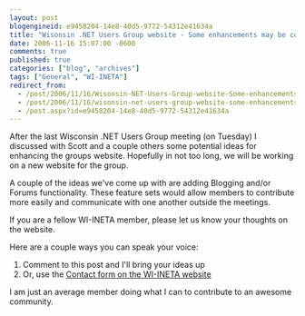 ```yaml
---
layout: post
blogengineid: e9458204-14e8-40d5-9772-54312e41634a
title: "Wisonsin .NET Users Group website - Some enhancements may be coming..."
date: 2006-11-16 15:07:00 -0600
comments: true
published: true
categories: ["blog", "archives"]
tags: ["General", "WI-INETA"]
redirect_from: 
  - /post/2006/11/16/Wisonsin-NET-Users-Group-website-Some-enhancements-may-be-coming
  - /post/2006/11/16/wisonsin-net-users-group-website-some-enhancements-may-be-coming
  - /post.aspx?id=e9458204-14e8-40d5-9772-54312e41634a
---
```

<!-- more -->


After the last Wisconsin .NET Users Group meeting (on Tuesday) I discussed with Scott and a couple others some potential ideas for enhancing the groups website. Hopefully in not too long, we will be working on a new website for the group.



A couple of the ideas we&#39;ve come up with are adding Blogging and/or Forums functionality. These feature sets would allow members to contribute more easily and communicate with one another outside the meetings.



If you are a fellow WI-INETA member, please let us know your thoughts on the website.

Here are a couple ways you can speak your voice:

<ol>
	<li>Comment to this post and I&#39;ll bring your ideas up</li>
	<li>Or, use the <a href="http://wi-ineta.org/DesktopDefault.aspx?tabid=60">Contact form on the WI-INETA website</a></li>
</ol>


I am just an average member doing what I can to contribute to an awesome community.

